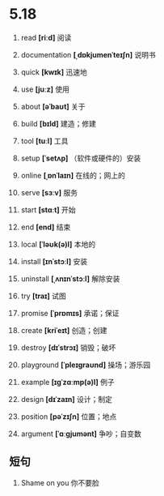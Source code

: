 # 5.18

1. read **[riːd]** 阅读

2. documentation **[ˌdɒkjumenˈteɪʃn]** 说明书

3. quick **[kwɪk]** 迅速地

4. use **[juːz]** 使用

5. about **[əˈbaʊt]** 关于

6. build **[bɪld]** 建造；修建

7. tool **[tuːl]** 工具

8. setup **[ˈsetʌp]** （软件或硬件的）安装

9. online **[ˌɒnˈlaɪn]** 在线的；网上的

10. serve **[sɜːv]** 服务

11. start **[stɑːt]** 开始

12. end **[end]** 结束

13. local **[ˈləʊk(ə)l]** 本地的

14. install **[ɪnˈstɔːl]** 安装

15. uninstall **[ˌʌnɪnˈstɔːl]** 解除安装

16. try **[traɪ]** 试图

17. promise **[ˈprɒmɪs]** 承诺；保证

18. create **[kriˈeɪt]** 创造；创建

19. destroy **[dɪˈstrɔɪ]** 销毁；破坏

20. playground **[ˈpleɪɡraʊnd]** 操场；游乐园

21. example **[ɪɡˈzɑːmp(ə)l]** 例子

22. design **[dɪˈzaɪn]** 设计；制定

23. position **[pəˈzɪʃn]** 位置；地点

24. argument **[ˈɑːɡjumənt]** 争吵；自变数

## 短句

1. Shame on you
   你不要脸
